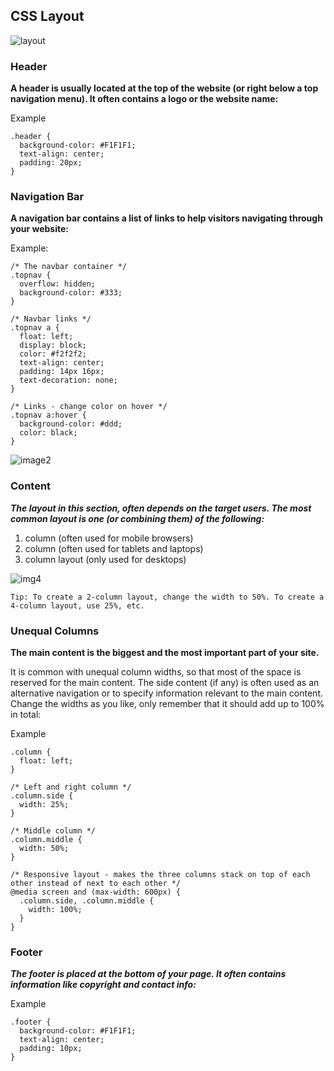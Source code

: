 ## CSS Layout

![layout](https://i.stack.imgur.com/5V1BE.jpg)

### Header
**A header is usually located at the top of the website (or right below a top navigation menu). It often contains a logo or the website name:**

Example
```
.header {
  background-color: #F1F1F1;
  text-align: center;
  padding: 20px;
}
```


### Navigation Bar
**A navigation bar contains a list of links to help visitors navigating through your website:**

Example:
```
/* The navbar container */
.topnav {
  overflow: hidden;
  background-color: #333;
}

/* Navbar links */
.topnav a {
  float: left;
  display: block;
  color: #f2f2f2;
  text-align: center;
  padding: 14px 16px;
  text-decoration: none;
}

/* Links - change color on hover */
.topnav a:hover {
  background-color: #ddd;
  color: black;
}
```

![image2](https://i.ytimg.com/vi/kaOlwXiYcgk/maxresdefault.jpg)

### Content
***The layout in this section, often depends on the target users. The most common layout is one (or combining them) of the following:***

1. column (often used for mobile browsers)  
2. column (often used for tablets and laptops)  
3. column layout (only used for desktops)

![img4](https://th.bing.com/th/id/R.0be13f0ed3dba5fbb14f5ed0562e7459?rik=puVdYX5kOZWwSg&riu=http%3a%2f%2fnoupe.com%2fimg%2fcss-layouts21.gif&ehk=bL7gRQwsMtBx1WRTxOXe1QsSdoON0Kc%2b34Py2ZP06ZI%3d&risl=&pid=ImgRaw)

```
Tip: To create a 2-column layout, change the width to 50%. To create a 4-column layout, use 25%, etc.
```

### Unequal Columns
**The main content is the biggest and the most important part of your site.**

It is common with unequal column widths, so that most of the space is reserved for the main content. The side content (if any) is often used as an alternative navigation or to specify information relevant to the main content. Change the widths as you like, only remember that it should add up to 100% in total:

Example

```
.column {
  float: left;
}

/* Left and right column */
.column.side {
  width: 25%;
}

/* Middle column */
.column.middle {
  width: 50%;
}

/* Responsive layout - makes the three columns stack on top of each other instead of next to each other */
@media screen and (max-width: 600px) {
  .column.side, .column.middle {
    width: 100%;
  }
}
```

### Footer
***The footer is placed at the bottom of your page. It often contains information like copyright and contact info:***

Example
```
.footer {
  background-color: #F1F1F1;
  text-align: center;
  padding: 10px;
}
```